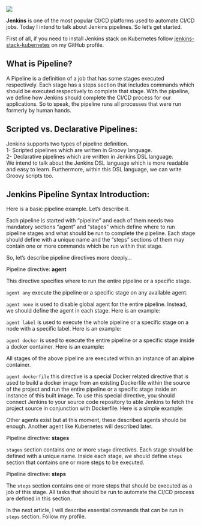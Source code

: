 ![](https://miro.medium.com/max/1400/1*b3aBoqHGrTbt8PvDvF6e-g.jpeg)

**Jenkins** is one of the most popular CI/CD platforms used to automate CI/CD jobs. Today I intend to talk about Jenkins pipelines. So let’s get started.

First of all, if you need to install Jenkins stack on Kubernetes follow [jenkins-stack-kubernetes](https://github.com/ssbostan/jenkins-stack-kubernetes) on my GitHub profile.

## What is Pipeline?

A Pipeline is a definition of a job that has some stages executed respectively. Each stage has a steps section that includes commands which should be executed respectively to complete that stage. With the pipeline, we define how Jenkins should complete the CI/CD process for our applications. So to speak, the pipeline runs all processes that were run formerly by human hands.

## Scripted vs. Declarative Pipelines:

Jenkins supports two types of pipeline definition.  
1- Scripted pipelines which are written in Groovy language.  
2- Declarative pipelines which are written in Jenkins DSL language.  
We intend to talk about the Jenkins DSL language which is more readable and easy to learn. Furthermore, within this DSL language, we can write Groovy scripts too.

## Jenkins Pipeline Syntax Introduction:

Here is a basic pipeline example. Let’s describe it.

Each pipeline is started with “pipeline” and each of them needs two mandatory sections “agent” and “stages” which define where to run pipeline stages and what should be run to complete the pipeline. Each stage should define with a unique name and the “steps” sections of them may contain one or more commands which be run within that stage.

So, let’s describe pipeline directives more deeply…

Pipeline directive: **agent**

This directive specifies where to run the entire pipeline or a specific stage.

`agent any` execute the pipeline or a specific stage on any available agent.

`agent none` is used to disable global agent for the entire pipeline. Instead, we should define the agent in each stage. Here is an example:

`agent label` is used to execute the whole pipeline or a specific stage on a node with a specific label. Here is an example:

`agent docker` is used to execute the entire pipeline or a specific stage inside a docker container. Here is an example:

All stages of the above pipeline are executed within an instance of an alpine container.

`agent dockerfile` this directive is a special Docker related directive that is used to build a docker image from an existing Dockerfile within the source of the project and run the entire pipeline or a specific stage inside an instance of this built image. To use this special directive, you should connect Jenkins to your source code repository to able Jenkins to fetch the project source in conjunction with Dockerfile. Here is a simple example:

Other agents exist but at this moment, these described agents should be enough. Another agent like Kubernetes will described later.

Pipeline directive: **stages**

`stages` section contains one or more `stage` directives. Each stage should be defined with a unique name. Inside each stage, we should define `steps` section that contains one or more steps to be executed.

Pipeline directive: **steps**

The `steps` section contains one or more steps that should be executed as a job of this stage. All tasks that should be run to automate the CI/CD process are defined in this section.

In the next article, I will describe essential commands that can be run in `steps` section. Follow my profile.